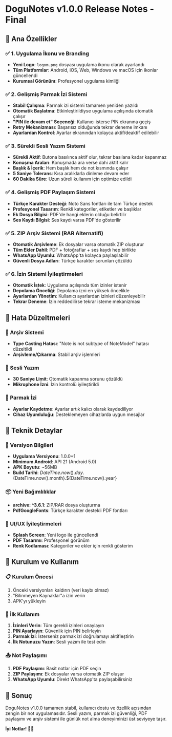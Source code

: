 # DoguNotes v1.0.0 Release Notes - Final

## 🎯 Ana Özellikler

### ✅ 1. Uygulama İkonu ve Branding
- **Yeni Logo**: `logom.png` dosyası uygulama ikonu olarak ayarlandı
- **Tüm Platformlar**: Android, iOS, Web, Windows ve macOS için ikonlar güncellendi
- **Kurumsal Görünüm**: Profesyonel uygulama kimliği

### ✅ 2. Gelişmiş Parmak İzi Sistemi
- **Stabil Çalışma**: Parmak izi sistemi tamamen yeniden yazıldı
- **Otomatik Başlatma**: Etkinleştirildiyse uygulama açılışında otomatik çalışır
- **"PIN ile devam et" Seçeneği**: Kullanıcı isterse PIN ekranına geçiş
- **Retry Mekanizması**: Başarısız olduğunda tekrar deneme imkanı
- **Ayarlardan Kontrol**: Ayarlar ekranından kolayca aktif/deaktif edilebilir

### ✅ 3. Sürekli Sesli Yazım Sistemi
- **Sürekli Aktif**: Butona basılınca aktif olur, tekrar basılana kadar kapanmaz
- **Konuşma Araları**: Konuşmada ara verse dahi aktif kalır
- **Başlık & İçerik**: Hem başlık hem de not kısmında çalışır
- **5 Saniye Tolerans**: Kısa aralıklarla dinleme devam eder
- **60 Dakika Süre**: Uzun süreli kullanım için optimize edildi

### ✅ 4. Gelişmiş PDF Paylaşım Sistemi
- **Türkçe Karakter Desteği**: Noto Sans fontları ile tam Türkçe destek
- **Profesyonel Tasarım**: Renkli kategoriler, etiketler ve başlıklar
- **Ek Dosya Bilgisi**: PDF'de hangi eklerin olduğu belirtilir
- **Ses Kaydı Bilgisi**: Ses kaydı varsa PDF'de gösterilir

### ✅ 5. ZIP Arşiv Sistemi (RAR Alternatifi)
- **Otomatik Arşivleme**: Ek dosyalar varsa otomatik ZIP oluşturur
- **Tüm Ekler Dahil**: PDF + fotoğraflar + ses kaydı hep birlikte
- **WhatsApp Uyumlu**: WhatsApp'ta kolayca paylaşılabilir
- **Güvenli Dosya Adları**: Türkçe karakter sorunları çözüldü

### ✅ 6. İzin Sistemi İyileştirmeleri
- **Otomatik İstek**: Uygulama açılışında tüm izinler istenir
- **Depolama Önceliği**: Depolama izni en yüksek öncelikle
- **Ayarlardan Yönetim**: Kullanıcı ayarlardan izinleri düzenleyebilir
- **Tekrar Deneme**: İzin reddedilirse tekrar isteme mekanizması

## 🔧 Hata Düzeltmeleri

### 🐛 Arşiv Sistemi
- **Type Casting Hatası**: "Note is not subtype of NoteModel" hatası düzeltildi
- **Arşivleme/Çıkarma**: Stabil arşiv işlemleri

### 🐛 Sesli Yazım
- **30 Saniye Limit**: Otomatik kapanma sorunu çözüldü
- **Mikrophone İzni**: İzin kontrolü iyileştirildi

### 🐛 Parmak İzi
- **Ayarlar Kaydetme**: Ayarlar artık kalıcı olarak kaydediliyor
- **Cihaz Uyumluluğu**: Desteklemeyen cihazlarda uygun mesajlar

## 📱 Teknik Detaylar

### 🔧 Versiyon Bilgileri
- **Uygulama Versiyonu**: 1.0.0+1
- **Minimum Android**: API 21 (Android 5.0)
- **APK Boyutu**: ~56MB
- **Build Tarihi**: ${DateTime.now().day}.${DateTime.now().month}.${DateTime.now().year}

### 📦 Yeni Bağımlılıklar
- **archive: ^3.6.1**: ZIP/RAR dosya oluşturma
- **PdfGoogleFonts**: Türkçe karakter destekli PDF fontları

### 🎨 UI/UX İyileştirmeleri
- **Splash Screen**: Yeni logo ile güncellendi
- **PDF Tasarımı**: Profesyonel görünüm
- **Renk Kodlaması**: Kategoriler ve ekler için renkli gösterim

## 🚀 Kurulum ve Kullanım

### 📋 Kurulum Öncesi
1. Önceki versiyonları kaldırın (veri kaybı olmaz)
2. "Bilinmeyen Kaynaklar"a izin verin
3. APK'yı yükleyin

### 🎯 İlk Kullanım
1. **İzinleri Verin**: Tüm gerekli izinleri onaylayın
2. **PIN Ayarlayın**: Güvenlik için PIN belirleyin
3. **Parmak İzi**: İsterseniz parmak izi doğrulamayı aktifleştirin
4. **İlk Notunuzu Yazın**: Sesli yazım ile test edin

### 📤 Not Paylaşımı
1. **PDF Paylaşımı**: Basit notlar için PDF seçin
2. **ZIP Paylaşımı**: Ek dosyalar varsa otomatik ZIP oluşur
3. **WhatsApp Uyumlu**: Direkt WhatsApp'ta paylaşabilirsiniz

## 🎉 Sonuç

DoguNotes v1.0.0 tamamen stabil, kullanıcı dostu ve özellik açısından zengin bir not uygulamasıdır. Sesli yazım, parmak izi güvenliği, PDF paylaşımı ve arşiv sistemi ile günlük not alma deneyiminizi üst seviyeye taşır.

**İyi Notlar!** 📝✨ 